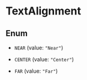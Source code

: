 

# TextAlignment

## Enum


* `NEAR` (value: `"Near"`)

* `CENTER` (value: `"Center"`)

* `FAR` (value: `"Far"`)



